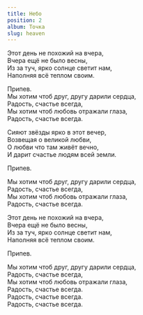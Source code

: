 ```yaml
---
title: Небо
position: 2
album: Точка
slug: heaven
---
```


Этот день не похожий на вчера,  
Вчера ещё не было весны,  
Из за туч, ярко солнце светит нам,  
Наполняя всё теплом своим.

Припев.  
Мы хотим чтоб друг, другу дарили сердца,  
Радость, счастье всегда,  
Мы хотим чтоб любовь отражали глаза,  
Радость, счастье всегда.  

Сияют звёзды ярко в этот вечер,  
Возвещая о великой любви,  
О любви что там живёт вечно,  
И дарит счастье людям всей земли.

Припев.

Мы хотим чтоб друг, другу дарили сердца,  
Радость, счастье всегда,  
Мы хотим чтоб любовь отражали глаза,  
Радость, счастье всегда.

Этот день не похожий на вчера,  
Вчера ещё не было весны,  
Из за туч, ярко солнце светит нам,  
Наполняя всё теплом своим.

Припев.

Мы хотим чтоб друг, другу дарили сердца,  
Радость, счастье всегда,  
Мы хотим чтоб любовь отражали глаза,  
Радость, счастье всегда.  
Радость, счастье всегда.  
Радость, счастье всегда.
